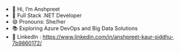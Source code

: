 - 👋 Hi, I’m Anshpreet
- 🌱 Full Stack .NET Developer
- 😄 Pronouns: She/her
- 📚 Exploring Azure DevOps  and Big Data Solutions
- 💼 LinkedIn : https://www.linkedin.com/in/anshpreet-kaur-siddhu-7b9860172/

<!---
Anshpreet/Anshpreet is a ✨ special ✨ repository because its `README.md` (this file) appears on your GitHub profile.
You can click the Preview link to take a look at your changes.
--->
